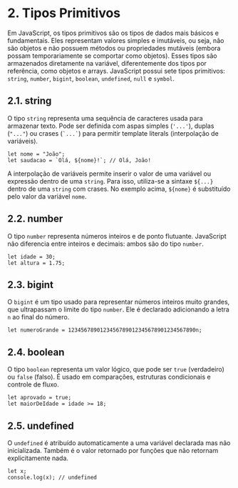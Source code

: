 # 2. Tipos Primitivos

Em JavaScript, os tipos primitivos são os tipos de dados mais básicos e fundamentais. Eles representam valores simples e imutáveis, ou seja, não são objetos e não possuem métodos ou propriedades mutáveis (embora possam temporariamente se comportar como objetos). Esses tipos são armazenados diretamente na variável, diferentemente dos tipos por referência, como objetos e arrays. JavaScript possui sete tipos primitivos: `string`, `number`, `bigint`, `boolean`, `undefined`, `null` e `symbol`.

## 2.1. string

O tipo `string` representa uma sequência de caracteres usada para armazenar texto. Pode ser definida com aspas simples (`'...'`), duplas (`"..."`) ou crases (<code>&#96;...&#96;</code>) para permitir template literals (interpolação de variáveis).

```
let nome = "João";
let saudacao = `Olá, ${nome}!`; // Olá, João!
```

A interpolação de variáveis permite inserir o valor de uma variável ou expressão dentro de uma `string`. Para isso, utiliza-se a sintaxe `${...}` dentro de uma `string` com crases. No exemplo acima, `${nome}` é substituído pelo valor da variável `nome`.

## 2.2. number

O tipo `number` representa números inteiros e de ponto flutuante. JavaScript não diferencia entre inteiros e decimais: ambos são do tipo `number`.

```
let idade = 30;
let altura = 1.75;
```

## 2.3. bigint

O `bigint` é um tipo usado para representar números inteiros muito grandes, que ultrapassam o limite do tipo `number`. Ele é declarado adicionando a letra `n` ao final do número.

```
let numeroGrande = 1234567890123456789012345678901234567890n;
```

## 2.4. boolean

O tipo `boolean` representa um valor lógico, que pode ser `true` (verdadeiro) ou `false` (falso). É usado em comparações, estruturas condicionais e controle de fluxo.

```
let aprovado = true;
let maiorDeIdade = idade >= 18;
```

## 2.5. undefined

O `undefined` é atribuído automaticamente a uma variável declarada mas não inicializada. Também é o valor retornado por funções que não retornam explicitamente nada.

```
let x;
console.log(x); // undefined
```